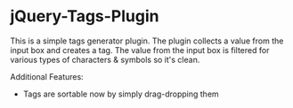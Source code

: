 jQuery-Tags-Plugin
==================

This is a simple tags generator plugin. The plugin collects a value from the input box and creates a tag. The value from the input box is filtered for various types of characters &amp; symbols so it&#39;s clean.

Additional Features:
- Tags are sortable now by simply drag-dropping them